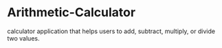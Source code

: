 # Arithmetic-Calculator
calculator application that helps users to add, subtract, multiply, or divide two values.
